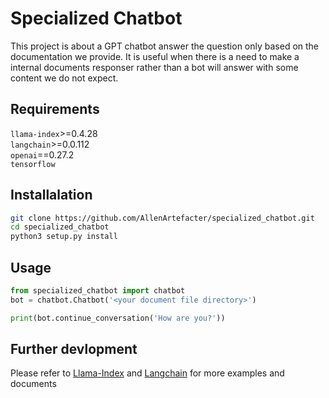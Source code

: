 # Specialized Chatbot
This project is about a GPT chatbot answer the question only based on the documentation we provide. It is useful when there is a need to make a internal documents responser rather than a bot will answer with some content we do not expect.

## Requirements
`llama-index`>=0.4.28  
`langchain`>=0.0.112  
`openai`==0.27.2  
`tensorflow`


## Installalation
```bash
git clone https://github.com/AllenArtefacter/specialized_chatbot.git
cd specialized_chatbot
python3 setup.py install
```


## Usage
```python
from specialized_chatbot import chatbot
bot = chatbot.Chatbot('<your document file directory>')

print(bot.continue_conversation('How are you?'))
```

## Further devlopment
Please refer to [Llama-Index](https://gpt-index.readthedocs.io/en/latest/index.html) and [Langchain](https://langchain.readthedocs.io/en/latest/) for more examples and documents
